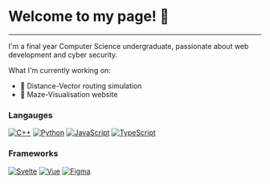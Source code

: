 # Welcome to my page! 👋

--- 
I'm a final year Computer Science undergraduate, passionate about web development and cyber security. 


What I'm currently working on:
- 🔭 Distance-Vector routing simulation 
- 🌱 Maze-Visualisation website

### Langauges
[![C++](https://img.shields.io/badge/c++-black?style=for-the-badge&logo=cplusplus)](https://github.com/WukoSiric)
[![Python](https://img.shields.io/badge/python-black?style=for-the-badge&logo=python)](https://github.com/WukoSiric)
[![JavaScript](https://img.shields.io/badge/javascript-black?style=for-the-badge&logo=javascript)](https://github.com/WukoSiric)
[![TypeScript](https://img.shields.io/badge/typesciprt-black?style=for-the-badge&logo=typescript)](https://github.com/WukoSiric)

### Frameworks
[![Svelte](https://img.shields.io/badge/svelte-black?style=for-the-badge&logo=svelte)](https://github.com/WukoSiric)
[![Vue](https://img.shields.io/badge/vue-black?style=for-the-badge&logo=vue.js)](https://github.com/WukoSiric)
[![Figma](https://img.shields.io/badge/figma-black?style=for-the-badge&logo=figma)](https://github.com/WukoSiric)